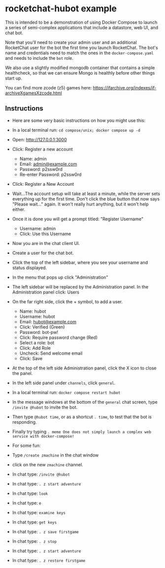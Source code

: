 # rocketchat-hubot example

This is intended to be a demonstration of using Docker Compose to launch a series of semi-complex applications that include a datastore, web UI, and chat bot.

Note that you'll need to create your admin user and an additional RocketChat user for the bot the first time you launch RocketChat. The bot's name and credentials need to match the ones in the `docker-compose.yaml` and needs to include the `bot` role.

We also use a slightly modified mongodb container that contains a simple healthcheck, so that we can ensure Mongo is healthly before other things start up.

You can find more zcode (z5) games here: https://ifarchive.org/indexes/if-archiveXgamesXzcode.html


## Instructions

* Here are some very basic instructions on how you might use this:

* In a local terminal run: `cd compose/unix; docker compose up -d`
* Open: http://127.0.0.1:3000
* Click: Register a new account
   * Name: admin
   * Email: admin@example.com
   * Password: p2ssw0rd
   * Re-enter Password: p2ssw0rd
* Click: Register a New Account
* Wait...The account setup will take at least a minute, while the server sets everything up for the first time. Don't click the blue button that now says "Please wait..." again. It won't really hurt anything, but it won't help either.
* Once it is done you will get a prompt titled: "Register Username"
   * Username: admin
   * Click: Use this Username
* Now you are in the chat client UI.
* Create a user for the chat bot.
* Click the top of the left sidebar, where you see your username and status displayed.
* In the menu that pops up click "Administration"
* The left sidebar will be replaced by the Administration panel. In the Administration panel click: Users
* On the far right side, click the + symbol, to add a user.
   * Name: hubot
   * Username: hubot
   * Email: hubot@example.com
   * Click: Verified (Green)
   * Password: bot-pw!
   * Click: Require password change (Red)
   * Select a role: bot
   * Click: Add Role
   * Uncheck: Send welcome email
   * Click: Save
* At the top of the left side Administration panel, click the X icon to close the panel.
* In the left side panel under `channels`, click `general`.
* In a local terminal run: `docker compose restart hubot`
* In the message windows at the bottom of the `general` chat screen, type `/invite @hubot` to invite the bot.
* Then type `@hubot time`, or as a shortcut `. time`, to test that the bot is responding.
* Finally try typing `. meme One does not simply launch a complex web service with docker-compose!`
* For some fun:
* Type `/create zmachine` in the chat window
* click on the new `zmachine` channel.
* In chat type: `/invite @hubot`
* In chat type: `. z start adventure`
* In chat type: `look`
* In chat type: `e`
* In chat type: `examine keys`
* In chat type: `get keys`
* In chat type: `. z save firstgame`
* In chat type: `. z stop`
* In chat type: `. z start adventure`
* In chat type: `. z restore firstgame`
